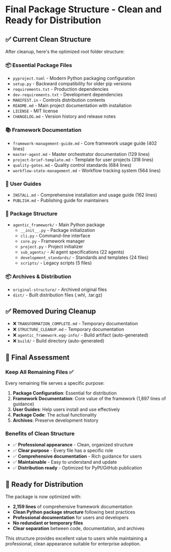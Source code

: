 # Final Package Structure - Clean and Ready for Distribution

## ✅ **Current Clean Structure**

After cleanup, here's the optimized root folder structure:

### 📦 **Essential Package Files**
- `pyproject.toml` - Modern Python packaging configuration
- `setup.py` - Backward compatibility for older pip versions
- `requirements.txt` - Production dependencies
- `dev-requirements.txt` - Development dependencies  
- `MANIFEST.in` - Controls distribution contents
- `README.md` - Main project documentation with installation
- `LICENSE` - MIT license
- `CHANGELOG.md` - Version history and release notes

### 📚 **Framework Documentation** 
- `framework-management-guide.md` - Core framework usage guide (402 lines)
- `master-agent.md` - Master orchestrator documentation (129 lines) 
- `project-brief-template.md` - Template for user projects (318 lines)
- `quality-gates.md` - Quality control standards (684 lines)
- `workflow-state-management.md` - Workflow tracking system (564 lines)

### 📖 **User Guides**
- `INSTALL.md` - Comprehensive installation and usage guide (162 lines)
- `PUBLISH.md` - Publishing guide for maintainers

### 🔧 **Package Structure**
- `agentic_framework/` - Main Python package
  - `__init__.py` - Package initialization
  - `cli.py` - Command-line interface
  - `core.py` - Framework manager
  - `project.py` - Project initializer
  - `sub_agents/` - AI agent specifications (22 agents)
  - `development_standards/` - Standards and templates (24 files)
  - `scripts/` - Legacy scripts (5 files)

### 📦 **Archives & Distribution**
- `original-structure/` - Archived original files
- `dist/` - Built distribution files (.whl, .tar.gz)

## ✅ **Removed During Cleanup**
- ❌ `TRANSFORMATION_COMPLETE.md` - Temporary documentation
- ❌ `STRUCTURE_CLEANUP.md` - Temporary documentation
- ❌ `agentic_framework.egg-info/` - Build artifact (auto-generated)
- ❌ `build/` - Build directory (auto-generated)

## 🎯 **Final Assessment**

### **Keep All Remaining Files** ✅
Every remaining file serves a specific purpose:

1. **Package Configuration**: Essential for distribution
2. **Framework Documentation**: Core value of the framework (1,897 lines of guidance)
3. **User Guides**: Help users install and use effectively
4. **Package Code**: The actual functionality
5. **Archives**: Preserve development history

### **Benefits of Clean Structure**
- ✅ **Professional appearance** - Clean, organized structure
- ✅ **Clear purpose** - Every file has a specific role
- ✅ **Comprehensive documentation** - Rich guidance for users
- ✅ **Maintainable** - Easy to understand and update
- ✅ **Distribution ready** - Optimized for PyPI/GitHub publication

## 🚀 **Ready for Distribution**

The package is now optimized with:
- **2,159 lines** of comprehensive framework documentation
- **Clean Python package structure** following best practices
- **Professional documentation** for users and developers
- **No redundant or temporary files**
- **Clear separation** between code, documentation, and archives

This structure provides excellent value to users while maintaining a professional, clean appearance suitable for enterprise adoption.